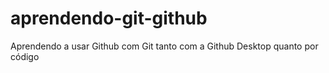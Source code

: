 # aprendendo-git-github
Aprendendo a usar Github com Git tanto com a Github Desktop quanto por código


